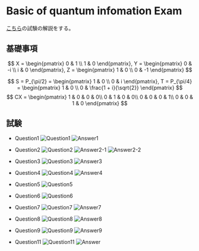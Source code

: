 # Basic of quantum infomation Exam

[こちら](https://learning.quantum.ibm.com/course/basics-of-quantum-information/exam)の試験の解説をする。

## 基礎事項

$$
X = 
\begin{pmatrix}
0 & 1 \\
1 & 0
\end{pmatrix}, 
Y = 
\begin{pmatrix}
0 & -i \\
i & 0
\end{pmatrix}, 
Z = 
\begin{pmatrix}
1 & 0 \\
0 & -1
\end{pmatrix}
$$

$$
S = P_{\pi/2} = 
\begin{pmatrix}
1 & 0 \\
0 & i
\end{pmatrix},
T = P_{\pi/4} = 
\begin{pmatrix}
1 & 0 \\
0 & \frac{1 + i}{\sqrt{2}}
\end{pmatrix}
$$
$$
CX = 
\begin{pmatrix}
1 & 0 & 0 & 0\\
0 & 1 & 0 & 0\\
0 & 0 & 0 & 1\\
0 & 0 & 1 & 0
\end{pmatrix}
$$
## 試験

- Question1
![Question1](./pic/q01.png)
![Answer1](./pic/a01.jpg)

- Question2
![Question2](./pic/q02.png)
![Answer2-1](./pic/a02-1.jpg)
![Answer2-2](./pic/a02-2.jpg)

- Question3
![Question3](./pic/q03.png)
![Answer3](./pic/a03.jpg)
- Question4
![Question4](./pic/q04.png)
![Answer4](./pic/a04.jpg)

- Question5
![Question5](./pic/q05.png)

- Question6
![Question6](./pic/q06.png)

- Question7
![Question7](./pic/q07.png)
![Answer7](./pic/a07.jpg)

- Question8
![Question8](./pic/q08.png)
![Answer8](./pic/a08.jpg)

- Question9
![Question9](./pic/q09.png)
![Answer9](./pic/a09.jpg)

- Question11
![Question11](./pic/q11.png)
![Answer](./pic/a11.jpg)

